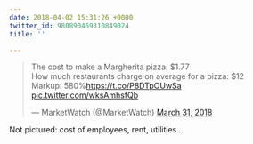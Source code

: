 ```yaml
---
date: 2018-04-02 15:31:26 +0000
twitter_id: 980890469310849024
title: ''

---
```

<blockquote class="twitter-tweet"><p lang="en" dir="ltr">The cost to make a Margherita pizza: $1.77<br>How much restaurants charge on average for a pizza: $12<br>Markup: 580%<a href="https://t.co/P8DTpOUwSa">https://t.co/P8DTpOUwSa</a> <a href="https://t.co/wksAmhsfQb">pic.twitter.com/wksAmhsfQb</a></p>&mdash; MarketWatch (@MarketWatch) <a href="https://twitter.com/MarketWatch/status/980148803415302145?ref_src=twsrc%5Etfw">March 31, 2018</a></blockquote>
<script async src="https://platform.twitter.com/widgets.js" charset="utf-8"></script>

Not pictured: cost of employees, rent, utilities…
